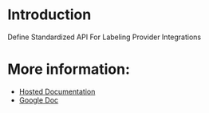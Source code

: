 # Introduction

Define Standardized API For Labeling Provider Integrations

# More information:

- [Hosted Documentation](https://cannabis-labeling-api.github.io/universal-cannabis-labeling-api/)
- [Google Doc](https://docs.google.com/document/d/1KXGiw4Gjb3kKb8SEOZmzRyIonxqCjKSbJpgsifr9uZw)
